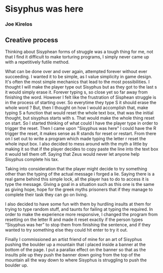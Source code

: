 # Sisyphus was here
### Joe Kirelos

## Creative process

  Thinking about Sisyphean forms of struggle was a tough thing for me, not that I find it difficult to make torturing programs, I simply never came up with a repetitively futile method.
  
  What can be done over and over again, attempted forever without ever succeeding. 
  I wanted it to be simple, as I value simplicity in game design. It's often the most simple mechanics that lead to the most possibilities. 
  I thought I will make the player type out Sisyphus but as they got to the last s it would simply erase it. Forever typing s, so close yet so far away from finishing the word. However I felt like the frustration of Sisphean struggle is in the process of starting over.
  So everytime they type S it should erase the whole word ? But, then I thought on how I would accomplish that, make typing S a function that would reset the whole text box, that was the initial thought, but sisyphus starts with s. That would make the whole thing reset on start. So I started thinking of what could I have the player type in order to trigger the reset. Then I came upon "Sisyphus was here" I could have the R trigger the reset, it makes sense as R stands for reset or restart. From there on I set out to write a program which made typing the letter r reset the whole input box. I also decided to mess around with the myth a little by making it so that if the player decides to copy paste the line into the text box it would tell them off. Saying that Zeus would never let anyone help Sisyphus complete his tax. 
  
  Taking into consideration that the player might decide to try something other than the typing of the actual message i forged a lie. Saying there is a real game behind this simple lock, all the player has to do to access it is type the message. Giving a goal in a situation such as this one is the same as giving hope, hope for the greek myths prisoners that if they manage to complete their task they can go on living.
  
  I also decided to have some fun with them by hurdling insults at them for trying to type random stuff, and taunts for failing at typing the required. 
In order to make the experience more responsive, I changed the program from resetting on the letter R and made it reset exactly if the person types “Sisyphus was her” to stop them from finishing the sentence, and if they wanted to try something else they could hit enter to try it out. 

Finally I commissioned an artist friend of mine for an art of Sisyphus pushing the boulder up a mountain that i placed inside a banner at the bottom of the page. I put a parallax effect on the banner so that as the insults pile up they push the banner down going from the top of the mountain all the way down to where Sisyphus is struggling to push the boulder up.


